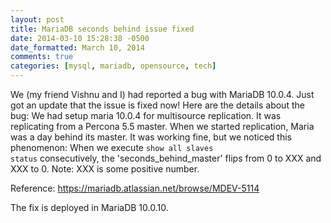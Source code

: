 ```yaml
---
layout: post
title: MariaDB seconds behind issue fixed
date: 2014-03-10 15:28:38 -0500
date_formatted: March 10, 2014
comments: true
categories: [mysql, mariadb, opensource, tech]
---
```


We (my friend Vishnu and I) had reported a bug with MariaDB 10.0.4. Just got an update that the issue is fixed now! Here are the details about the bug:
We had setup maria 10.0.4 for multisource replication. It was replicating from a Percona 5.5 master. When we started replication, Maria was a day behind its master. It was working fine, but we noticed this phenomenon:
When we execute <code language="sql">show all slaves status</code> consecutively, the 'seconds_behind_master' flips from 0 to XXX and XXX to 0.
Note: XXX is some positive number.

Reference: https://mariadb.atlassian.net/browse/MDEV-5114

The fix is deployed in MariaDB 10.0.10.